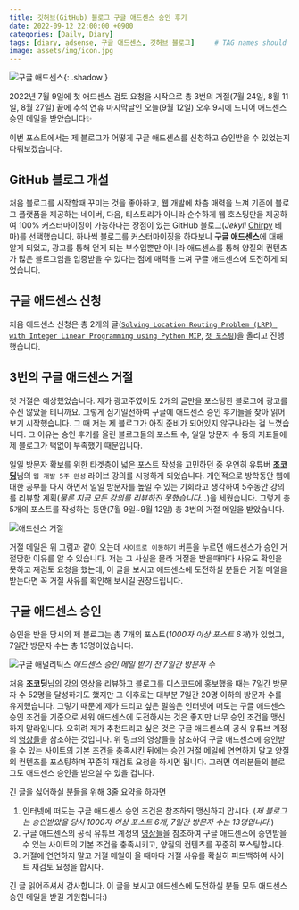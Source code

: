 ```yaml
---
title: 깃허브(GitHub) 블로그 구글 애드센스 승인 후기
date: 2022-09-12 22:00:00 +0900
categories: [Daily, Diary]
tags: [diary, adsense, 구글 애드센스, 깃허브 블로그]     # TAG names should always be lowercase
image: assets/img/icon.jpg
---
```


![구글 애드센스](https://user-images.githubusercontent.com/64826387/189663397-c053c2e3-118a-4cb2-be82-3ef733e23a99.png){: .shadow }

2022년 7월 9일에 첫 애드센스 검토 요청을 시작으로 총 3번의 거절(7월 24일, 8월 11일, 8월 27일) 끝에 추석 연휴 마지막날인 오늘(9월 12일) 오후 9시에 드디어 애드센스 승인 메일을 받았습니다✨

이번 포스트에서는 제 블로그가 어떻게 구글 애드센스를 신청하고 승인받을 수 있었는지 다뤄보겠습니다.

## GitHub 블로그 개설

처음 블로그를 시작할때 꾸미는 것을 좋아하고, 웹 개발에 차츰 매력을 느껴 기존에 블로그 플랫폼을 제공하는 네이버, 다음, 티스토리가 아니라 순수하게 웹 호스팅만을 제공하여 100% 커스터마이징이 가능하다는 장점이 있는 GitHub 블로그(*Jekyll* [Chirpy](https://github.com/cotes2020/jekyll-theme-chirpy) 테마)를 선택했습니다.
하나씩 블로그를 커스터마이징을 하다보니 **구글 애드센스**에 대해 알게 되었고, 광고를 통해 얻게 되는 부수입뿐만 아니라 애드센스를 통해 양질의 컨텐츠가 많은 블로그임을 입증받을 수 있다는 점에 매력을 느껴 구글 애드센스에 도전하게 되었습니다.

## 구글 애드센스 신청

처음 애드센스 신청은 총 2개의 글([`Solving Location Routing Problem (LRP) with Integer Linear Programming using Python MIP`](https://duckbankbok.github.io/posts/Solving-Location-Routing-Problem-(LRP)-with-Integer-Linear-Programming-using-Python-MIP/), [`첫 포스팅`](https://duckbankbok.github.io/posts/%EC%B2%AB-%ED%8F%AC%EC%8A%A4%ED%8C%85/))을 올리고 진행했습니다.

## 3번의 구글 애드센스 거절

첫 거절은 예상했었습니다.
제가 광고주였어도 2개의 글만을 포스팅한 블로그에 광고를 주진 않았을 테니까요.
그렇게 심기일전하여 구글에 애드센스 승인 후기들을 찾아 읽어보기 시작했습니다.
그 때 저는 제 블로그가 아직 준비가 되어있지 않구나라는 걸 느꼈습니다.
그 이유는 승인 후기를 올린 블로그들의 포스트 수, 일일 방문자 수 등의 지표들에 제 블로그가 턱없이 부족했기 때문입니다.

일일 방문자 확보를 위한 타겟층이 넓은 포스트 작성을 고민하던 중 우연히 유튜버 [**조코딩**](https://www.youtube.com/c/%EC%A1%B0%EC%BD%94%EB%94%A9JoCoding)님의 `웹 개발 5주 완성` 라이브 강의를 시청하게 되었습니다.
개인적으로 방학동안 웹에 대한 공부를 다시 하면서 일일 방문자를 높일 수 있는 기회라고 생각하여 5주동안 강의를 리뷰할 계획(*물론 지금 모든 강의를 리뷰하진 못했습니다...*)을 세웠습니다.
그렇게 총 5개의 포스트를 작성하는 동안(7월 9일~9월 12일) 총 3번의 거절 메일을 받았습니다.

![애드센스 거절](https://user-images.githubusercontent.com/64826387/189683857-2a53726e-fbee-4df4-8da9-a088315eb0a6.png)

거절 메일은 위 그림과 같이 오는데 `사이트로 이동하기` 버튼을 누르면 애드센스가 승인 거절당한 이유를 알 수 있습니다.
저는 그 사실을 몰라 거절을 받을때마다 사유도 확인을 못하고 재검토 요청을 했는데, 이 글을 보시고 애드센스에 도전하실 분들은 거절 메일을 받는다면 꼭 거절 사유를 확인해 보시길 권장드립니다.

## 구글 애드센스 승인

승인을 받을 당시의 제 블로그는 총 7개의 포스트(*1000자 이상 포스트 6개*)가 있었고, 7일간 방문자 수는 총 13명이었습니다.

![구글 애널리틱스](https://user-images.githubusercontent.com/64826387/189686525-ab3b47a5-aa83-4b5f-8d8e-f2d1832a7e67.png)
_애드센스 승인 메일 받기 전 7일간 방문자 수_

처음 **조코딩**님의 강의 영상을 리뷰하고 블로그를 디스코드에 홍보했을 때는 7일간 방문자 수 52명을 달성하기도 했지만 그 이후로는 대부분 7일간 20명 이하의 방문자 수를 유지했습니다.
그렇기 때문에 제가 드리고 싶은 말씀은 인터넷에 떠도는 구글 애드센스 승인 조건을 기준으로 세워 애드센스에 도전하시는 것은 좋지만 너무 승인 조건을 맹신하지 말라입니다.
오히려 제가 추천드리고 싶은 것은 구글 애드센스의 공식 유튜브 계정의 [영상들](https://www.youtube.com/watch?v=5rGrtGFIqFI&list=PLbAFD4oU9Ycr4j1pViNjkS82rhbF293H8)을 참조하는 것입니다.
위 링크의 영상들을 참조하여 구글 애드센스에 승인받을 수 있는 사이트의 기본 조건을 충족시킨 뒤에는 승인 거절 메일에 연연하지 말고 양질의 컨텐츠를 포스팅하며 꾸준히 재검토 요청을 하시면 됩니다.
그러면 여러분들의 블로그도 애드센스 승인을 받으실 수 있을 겁니다.

긴 글을 싫어하실 분들을 위해 3줄 요약을 하자면

1. 인터넷에 떠도는 구글 애드센스 승인 조건은 참조하되 맹신하지 맙시다. (*제 블로그는 승인받았을 당시 1000자 이상 포스트 6개, 7일간 방문자 수는 13명입니다.*)
2. 구글 애드센스의 공식 유튜브 계정의 [영상들](https://www.youtube.com/watch?v=5rGrtGFIqFI&list=PLbAFD4oU9Ycr4j1pViNjkS82rhbF293H8)을 참조하여 구글 애드센스에 승인받을 수 있는 사이트의 기본 조건을 충족시키고, 양질의 컨텐츠를 꾸준히 포스팅합시다.
3. 거절에 연연하지 말고 거절 메일이 올 때마다 거절 사유를 확실히 피드백하여 사이트 재검토 요청을 합시다.

긴 글 읽어주셔서 감사합니다.
이 글을 보시고 애드센스에 도전하실 분들 모두 애드센스 승인 메일을 받길 기원합니다:)